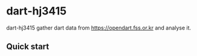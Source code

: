 dart-hj3415
===========

dart-hj3415 gather dart data from https://opendart.fss.or.kr and analyse it.


Quick start
------------

